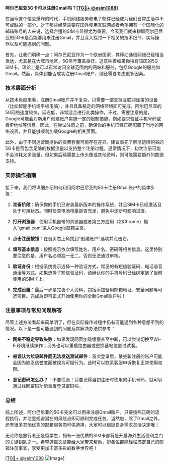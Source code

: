 **阿尔巴尼亚5G卡可以注册Gmail吗？[[TG💪+ @esim1088](https://t.me/s/esim1088)]**

在当今这个信息爆炸的时代，手机网络服务和电子邮件已经成为我们日常生活中不可或缺的一部分。对于那些经常需要在国外使用互联网或者希望拥有一个国际化的邮箱账号的人来说，选择合适的SIM卡显得尤为重要。今天我们就来聊聊阿尔巴尼亚的5G卡是否能够用来注册Gmail，并且深入探讨一下相关的技术细节、实际操作以及可能遇到的问题。

首先，让我们明确一点：阿尔巴尼亚作为一个欧洲国家，其移动通信网络已经相当发达，尤其是在大城市地区，5G信号覆盖良好。这意味着如果你持有该国的5G SIM卡，理论上是可以正常访问全球范围内的网站和服务，包括Google的服务如Gmail。然而，具体到能否成功注册Gmail账户，则还需要考虑更多因素。

### 技术层面分析

从技术角度来看，注册Gmail账户并不复杂，只需要一部支持互联网连接的设备（比如智能手机或平板电脑），并且具备稳定的网络环境即可完成。阿尔巴尼亚的5G网络速度较快，延迟低，非常适合进行此类操作。不过，需要注意的是，Google可能会对新用户创建账户实施一定的限制措施，例如要求验证手机号码或者IP地址等信息。因此，在尝试注册之前，确保你的手机已经正确配置了当地的网络设置，并且能够顺利加载Google的相关页面。

此外，由于不同运营商提供的资费套餐可能存在差异，建议事先了解清楚所购买的5G卡是否包含足够的数据流量以支持整个注册过程。通常情况下，初次注册可能不会消耗太多流量，但如果后续需要上传头像或其他资料，则可能需要额外的数据支持。

### 实际操作指南

接下来，我们将详细介绍如何利用阿尔巴尼亚的5G卡注册Gmail账户的具体步骤：

1. **准备阶段**：确保你的手机已安装最新版本的操作系统，并且SIM卡已经激活且处于可用状态。同时检查电池电量是否充足，避免中途断电影响进度。
   
2. **打开浏览器**：使用手机自带的浏览器或者第三方应用（如Chrome）输入“gmail.com”进入Google邮箱主页。

3. **点击注册按钮**：在首页右上角找到“创建账户”选项并点击它。

4. **填写基本信息**：按照提示依次填写姓名、用户名、密码等相关信息。这里特别要注意的是，用户名必须独一无二，否则无法通过审核。

5. **验证身份**：根据系统提示选择一种验证方式，常见的有短信验证码、电话语音通话等方式。如果选择了短信验证码，请确认你的手机号码已经绑定到了当前使用的SIM卡上。

6. **完成设置**：最后一步是完善个人资料，包括添加备用邮箱地址、安全问题等可选项目。完成后即可正式开始使用你的全新Gmail账户啦！

### 注意事项与常见问题解答

尽管上述方法看起来简单明了，但在实际操作过程中仍有可能遇到各种意想不到的情况。以下是一些可能遇到的问题及其解决办法供参考：

- **网络不稳定导致失败**：如果发现网页加载缓慢甚至中断，可以尝试切换至Wi-Fi环境继续操作；另外也可以重启路由器或更换基站位置试试看。
  
- **被误认为垃圾邮件而无法发送测试邮件**：首次登录后，某些新注册的账户可能会因为缺乏信誉度而被视为可疑行为。此时可以联系客服申诉恢复正常使用权限。

- **忘记密码怎么办？**：不要慌张！只要记得当初注册时使用的手机号码，就可以通过找回密码功能重置登录密码啦。

### 总结

综上所述，阿尔巴尼亚的5G卡完全可以用来注册Gmail账户，只要按照正确的流程执行，并注意规避潜在的风险点即可顺利完成任务。当然啦，除了Gmail之外，还有很多其他优秀的邮箱服务商可供选择，大家可以根据自身需求灵活决定哦！

无论你是旅行者还是留学生，拥有一张优质的SIM卡都将是开启海外生活便利之门的关键钥匙之一。希望这篇文章能给大家带来帮助，祝各位都能轻松搞定自己的邮箱注册事宜，享受更加丰富多彩的数字世界吧！

[[TG💪+ @esim1088](https://t.me/s/esim1088) ![Image](https://i.postimg.cc/4NQfJmqS/Snipaste-2025-05-13-00-14-12.png)]